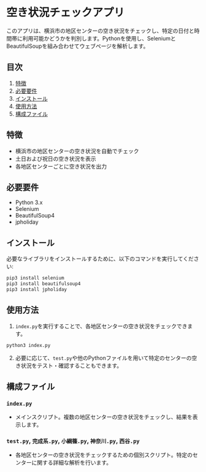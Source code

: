 
# 空き状況チェックアプリ

このアプリは、横浜市の地区センターの空き状況をチェックし、特定の日付と時間帯に利用可能かどうかを判別します。Pythonを使用し、SeleniumとBeautifulSoupを組み合わせてウェブページを解析します。

## 目次

1. [特徴](#特徴)
2. [必要要件](#必要要件)
3. [インストール](#インストール)
4. [使用方法](#使用方法)
5. [構成ファイル](#構成ファイル)

## 特徴

- 横浜市の地区センターの空き状況を自動でチェック
- 土日および祝日の空き状況を表示
- 各地区センターごとに空き状況を出力

## 必要要件

- Python 3.x
- Selenium
- BeautifulSoup4
- jpholiday

## インストール

必要なライブラリをインストールするために、以下のコマンドを実行してください:

```bash
pip3 install selenium
pip3 install beautifulsoup4
pip3 install jpholiday
```

## 使用方法

1. `index.py`を実行することで、各地区センターの空き状況をチェックできます。

```bash
python3 index.py
```

2. 必要に応じて、`test.py`や他のPythonファイルを用いて特定のセンターの空き状況をテスト・確認することもできます。

## 構成ファイル

### `index.py`

- メインスクリプト。複数の地区センターの空き状況をチェックし、結果を表示します。

### `test.py`, `完成系.py`, `小綱篠.py`, `神奈川.py`, `西谷.py`

- 各地区センターの空き状況をチェックするための個別スクリプト。特定のセンターに関する詳細な解析を行います。